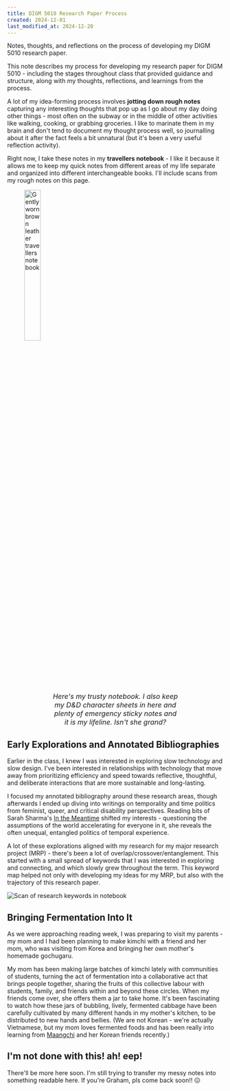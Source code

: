 ```yaml
---
title: DIGM 5010 Research Paper Process
created: 2024-12-01
last_modified_at: 2024-12-20
---
```


<div class="overview">
Notes, thoughts, and reflections on the process of developing my DIGM 5010 research paper.
</div>

This note describes my process for developing my research paper for DIGM 5010 - including the stages throughout class that provided guidance and structure, along with my thoughts, reflections, and learnings from the process.

A lot of my idea-forming process involves **jotting down rough notes** capturing any interesting thoughts that pop up as I go about my day doing other things - most often on the subway or in the middle of other activities like walking, cooking, or grabbing groceries. I like to marinate them in my brain and don't tend to document my thought process well, so journalling about it after the fact feels a bit unnatural (but it's been a very useful reflection activity).

Right now, I take these notes in my **travellers notebook** - I like it because it allows me to keep my quick notes from different areas of my life separate and organized into different interchangeable books. I'll include scans from my rough notes on this page.

<figure>
    <img style="border:none;" width="30%" alt="Gently worn brown leather travellers notebook" src="{{site.baseurl}}/assets/notebook.gif">
    <figcaption style="font-style:italic; font-size: 1rem; text-align: center; margin: 0 auto; max-width: 70%;">Here's my trusty notebook. I also keep my D&D character sheets in here and plenty of emergency sticky notes and it is my lifeline. Isn't she grand?</figcaption>
</figure>

## Early Explorations and Annotated Bibliographies

Earlier in the class, I knew I was interested in exploring slow technology and slow design. I've been interested in relationships with technology that move away from prioritizing efficiency and speed towards reflective, thoughtful, and deliberate interactions that are more sustainable and long-lasting.

I focused my annotated bibliography around these research areas, though afterwards I ended up diving into writings on temporality and time politics from feminist, queer, and critical disability perspectives. Reading bits of Sarah Sharma's [In the Meantime](https://www.dukeupress.edu/in-the-meantime) shifted my interests - questioning the assumptions of the world accelerating for everyone in it, she reveals the often unequal, entangled politics of temporal experience.

A lot of these explorations aligned with my research for my major research project (MRP) - there's been a lot of overlap/crossover/entanglement. This started with a small spread of keywords that I was interested in exploring and connecting, and which slowly grew throughout the term. This keyword map helped not only with developing my ideas for my MRP, but also with the trajectory of this research paper.

<img style="border:none;" alt="Scan of research keywords in notebook" src="{{site.baseurl}}/assets/keywords.JPG">

## Bringing Fermentation Into It

As we were approaching reading week, I was preparing to visit my parents - my mom and I had been planning to make kimchi with a friend and her mom, who was visiting from Korea and bringing her own mother's homemade gochugaru.

My mom has been making large batches of kimchi lately with communities of students, turning the act of fermentation into a collaborative act that brings people together, sharing the fruits of this collective labour with students, family, and friends within and beyond these circles. When my friends come over, she offers them a jar to take home. It's been fascinating to watch how these jars of bubbling, lively, fermented cabbage have been carefully cultivated by many different hands in my mother's kitchen, to be distributed to new hands and bellies. (We are not Korean - we're actually Vietnamese, but my mom loves fermented foods and has been really into learning from [Maangchi](https://www.maangchi.com/) and her Korean friends recently.)

## I'm not done with this! ah! eep!

There'll be more here soon. I'm still trying to transfer my messy notes into something readable here. If you're Graham, pls come back soon!! &#128534;